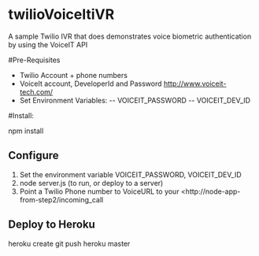 twilioVoiceItiVR
================

A sample Twilio IVR that does demonstrates voice biometric authentication by using the VoiceIT API

#Pre-Requisites
- Twilio Account + phone numbers
- VoiceIt account, DeveloperId and Password http://www.voiceit-tech.com/
- Set Environment Variables:
-- VOICEIT_PASSWORD
-- VOICEIT_DEV_ID


#Install:

npm install


## Configure

1. Set the environment variable VOICEIT_PASSWORD, VOICEIT_DEV_ID
2. node server.js 
(to run, or deploy to a server)
3. Point a Twilio Phone number to VoiceURL to your <http://node-app-from-step2/incoming_call

## Deploy to Heroku
heroku create
git push heroku master
